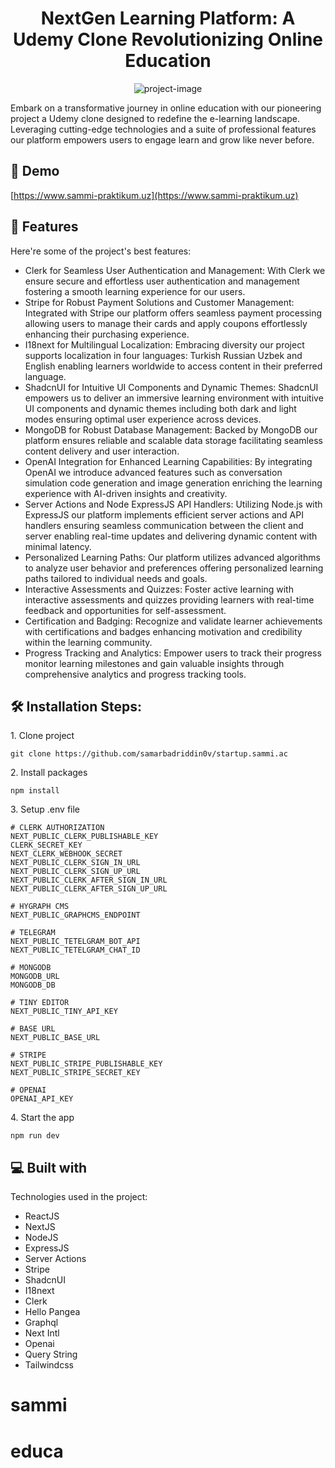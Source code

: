 <h1 align="center" id="title">NextGen Learning Platform: A Udemy Clone Revolutionizing Online Education</h1>

<p align="center"><img src="https://media.graphassets.com/cPlC13OsTaCHl8ytfxht" alt="project-image"></p>

<p id="description">Embark on a transformative journey in online education with our pioneering project a Udemy clone designed to redefine the e-learning landscape. Leveraging cutting-edge technologies and a suite of professional features our platform empowers users to engage learn and grow like never before.</p>

<h2>🚀 Demo</h2>

[https://www.sammi-praktikum.uz](https://www.sammi-praktikum.uz)

<h2>🧐 Features</h2>

Here're some of the project's best features:

- Clerk for Seamless User Authentication and Management: With Clerk we ensure secure and effortless user authentication and management fostering a smooth learning experience for our users.
- Stripe for Robust Payment Solutions and Customer Management: Integrated with Stripe our platform offers seamless payment processing allowing users to manage their cards and apply coupons effortlessly enhancing their purchasing experience.
- I18next for Multilingual Localization: Embracing diversity our project supports localization in four languages: Turkish Russian Uzbek and English enabling learners worldwide to access content in their preferred language.
- ShadcnUI for Intuitive UI Components and Dynamic Themes: ShadcnUI empowers us to deliver an immersive learning environment with intuitive UI components and dynamic themes including both dark and light modes ensuring optimal user experience across devices.
- MongoDB for Robust Database Management: Backed by MongoDB our platform ensures reliable and scalable data storage facilitating seamless content delivery and user interaction.
- OpenAI Integration for Enhanced Learning Capabilities: By integrating OpenAI we introduce advanced features such as conversation simulation code generation and image generation enriching the learning experience with AI-driven insights and creativity.
- Server Actions and Node ExpressJS API Handlers: Utilizing Node.js with ExpressJS our platform implements efficient server actions and API handlers ensuring seamless communication between the client and server enabling real-time updates and delivering dynamic content with minimal latency.
- Personalized Learning Paths: Our platform utilizes advanced algorithms to analyze user behavior and preferences offering personalized learning paths tailored to individual needs and goals.
- Interactive Assessments and Quizzes: Foster active learning with interactive assessments and quizzes providing learners with real-time feedback and opportunities for self-assessment.
- Certification and Badging: Recognize and validate learner achievements with certifications and badges enhancing motivation and credibility within the learning community.
- Progress Tracking and Analytics: Empower users to track their progress monitor learning milestones and gain valuable insights through comprehensive analytics and progress tracking tools.

<h2>🛠️ Installation Steps:</h2>

<p>1. Clone project</p>

```
git clone https://github.com/samarbadriddin0v/startup.sammi.ac
```

<p>2. Install packages</p>

```
npm install
```

<p>3. Setup .env file</p>

```
# CLERK AUTHORIZATION
NEXT_PUBLIC_CLERK_PUBLISHABLE_KEY
CLERK_SECRET_KEY
NEXT_CLERK_WEBHOOK_SECRET
NEXT_PUBLIC_CLERK_SIGN_IN_URL
NEXT_PUBLIC_CLERK_SIGN_UP_URL
NEXT_PUBLIC_CLERK_AFTER_SIGN_IN_URL
NEXT_PUBLIC_CLERK_AFTER_SIGN_UP_URL

# HYGRAPH CMS
NEXT_PUBLIC_GRAPHCMS_ENDPOINT

# TELEGRAM
NEXT_PUBLIC_TETELGRAM_BOT_API
NEXT_PUBLIC_TETELGRAM_CHAT_ID

# MONGODB
MONGODB_URL
MONGODB_DB

# TINY EDITOR
NEXT_PUBLIC_TINY_API_KEY

# BASE URL
NEXT_PUBLIC_BASE_URL

# STRIPE
NEXT_PUBLIC_STRIPE_PUBLISHABLE_KEY
NEXT_PUBLIC_STRIPE_SECRET_KEY

# OPENAI
OPENAI_API_KEY
```

<p>4. Start the app</p>

```
npm run dev
```

<h2>💻 Built with</h2>

Technologies used in the project:

- ReactJS
- NextJS
- NodeJS
- ExpressJS
- Server Actions
- Stripe
- ShadcnUI
- I18next
- Clerk
- Hello Pangea
- Graphql
- Next Intl
- Openai
- Query String
- Tailwindcss
# sammi
# educa
